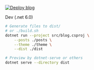 [![Deploy blog](https://github.com/tatwd/blog/actions/workflows/ci.yml/badge.svg)](https://github.com/tatwd/blog/actions/workflows/ci.yml)

Dev (.net 6.0)

```sh
# Generate files to dist/
# or ./build.sh
dotnet run --project src/blog.csproj \
    --posts ./posts \
    --theme ./theme \
    --dist ./dist

# Preview by dotnet-serve or others
dotnet serve --directory dist
```
